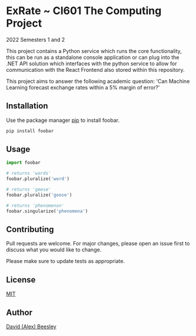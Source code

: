 # ExRate ~ CI601 The Computing Project
2022 Semesters 1 and 2

This project contains a Python service which runs the core functionality, this can be run as a standalone console application or can plug into the .NET API solution which interfaces with the python service to allow for communication with the React Frontend also stored within this repository.

This project aims to answer the following academic question:
'Can Machine Learning forecast exchange rates within a 5% margin of error?'

## Installation

Use the package manager [pip](https://pip.pypa.io/en/stable/) to install foobar.

```bash
pip install foobar
```

## Usage

```python
import foobar

# returns 'words'
foobar.pluralize('word')

# returns 'geese'
foobar.pluralize('goose')

# returns 'phenomenon'
foobar.singularize('phenomena')
```

## Contributing

Pull requests are welcome. For major changes, please open an issue first
to discuss what you would like to change.

Please make sure to update tests as appropriate.

## License

[MIT](https://choosealicense.com/licenses/mit/)

## Author
[David (Alex) Beesley](https://github.com/AlexBeesley)